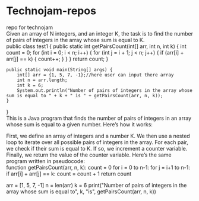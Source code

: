 # Technojam-repos
repo for technojam
<br>
Given an array of N integers, and an integer K, the task is to find the number of pairs of integers in the array whose sum is equal to K.
<br>
public class test1 {
    public static int getPairsCount(int[] arr, int n, int k) {
        int count = 0;
        for (int i = 0; i < n; i++) {
            for (int j = i + 1; j < n; j++) {
                if (arr[i] + arr[j] == k) {
                    count++;
                }
            }
        }
        return count;
    }

    public static void main(String[] args) {
        int[] arr = {1, 5, 7, -1};//here user can input there array
        int n = arr.length;
        int k = 6;
        System.out.println("Number of pairs of integers in the array whose sum is equal to " + k + " is " + getPairsCount(arr, n, k));
    }
} 
<br>
This is a Java program that finds the number of pairs of integers in an array whose sum is equal to a given number. Here’s how it works:

First, we define an array of integers and a number K.
We then use a nested loop to iterate over all possible pairs of integers in the array.
For each pair, we check if their sum is equal to K.
If so, we increment a counter variable.
Finally, we return the value of the counter variable.
Here’s the same program written in pseudocode:
<br>
function getPairsCount(arr, n, k):
    count = 0
    for i = 0 to n-1:
        for j = i+1 to n-1:
            if arr[i] + arr[j] == k:
                count = count + 1
    return count

arr = [1, 5, 7, -1]
n = len(arr)
k = 6
print("Number of pairs of integers in the array whose sum is equal to", k, "is", getPairsCount(arr, n, k))
